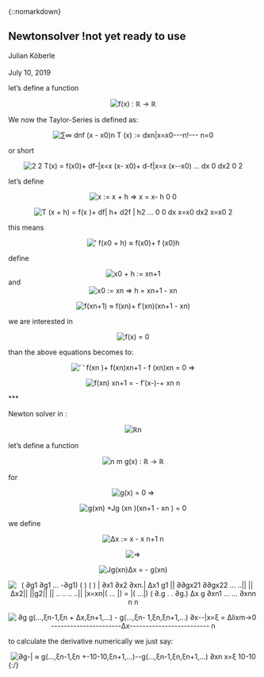 {::nomarkdown}
  
<!DOCTYPE html PUBLIC "-//W3C//DTD HTML 4.01 Transitional//EN"  
  "http://www.w3.org/TR/html4/loose.dtd">  
<html > 
<head><title>Newtonsolver !not yet ready to use</title> 
<meta http-equiv="Content-Type" content="text/html; charset=iso-8859-1"> 
<meta name="generator" content="TeX4ht (http://www.tug.org/tex4ht/)"> 
<meta name="originator" content="TeX4ht (http://www.tug.org/tex4ht/)"> 
<!-- html --> 
<meta name="src" content="Readme.tex"> 
<link rel="stylesheet" type="text/css" href="Readme.css"> 
</head><body 
>
   <div class="maketitle">



<h2 class="titleHead">Newtonsolver !not yet ready to use</h2>
<div class="author" ><span 
class="cmr-12">Julian K</span><span 
class="cmr-12">öberle</span></div><br />
<div class="date" ><span 
class="cmr-12">July 10, 2019</span></div>
   </div>
<!--l. 16--><p class="indent" >   let&#8217;s define a function
<!--l. 18--><p class="indent" >
   <center class="math-display" >
<img 
src="Readme0x.png" alt="f(x) : &#x211D; &#x2192; &#x211D;
" class="math-display" ></center>
<!--l. 20--><p class="indent" >   We now the Taylor-Series is defined as:
<!--l. 22--><p class="indent" >
   <center class="math-display" >
<img 
src="Readme1x.png" alt="       &#x2211;&#x221E;  dnf     (x - x0)n
T (x) :=    dxn|x=x0---n!---
       n=0
" class="math-display" ></center>
<!--l. 24--><p class="indent" >   or short
<!--l. 26--><p class="indent" >

   <center class="math-display" >
<img 
src="Readme2x.png" alt="                              2             2
T(x) = f(x0)+ df-|x=x (x- x0)+ d-f|x=x (x--x0) ...
             dx    0         dx2    0   2
" class="math-display" ></center>
<!--l. 28--><p class="indent" >   let&#8217;s define
   <center class="math-display" >
<img 
src="Readme3x.png" alt="x := x + h &#x21D2; x  = x- h
     0       0
" class="math-display" ></center>
<!--l. 31--><p class="indent" >
   <center class="math-display" >
<img 
src="Readme4x.png" alt="T (x  + h) = f(x )+ df|   h+ d2f |   h2 ...
   0          0   dx x=x0   dx2 x=x0 2
" class="math-display" ></center>
<!--l. 33--><p class="indent" >   this means
<!--l. 35--><p class="indent" >
   <center class="math-display" >
<img 
src="Readme5x.png" alt="                  &#x2032;
f(x0 + h) &#x2248; f(x0)+ f (x0)h
" class="math-display" ></center>
<!--l. 37--><p class="indent" >   define

   <center class="math-display" >
<img 
src="Readme6x.png" alt="x0 + h := xn+1  " class="math-display" ></center>
and
   <center class="math-display" >
<img 
src="Readme7x.png" alt="x0 := xn &#x21D2; h = xn+1 - xn
" class="math-display" ></center>
<!--l. 39--><p class="indent" >
   <center class="math-display" >
<img 
src="Readme8x.png" alt="f(xn+1) &#x2248; f(xn)+ f&#x2032;(xn)(xn+1 - xn)
" class="math-display" ></center>
<!--l. 41--><p class="indent" >   we are interested in
   <center class="math-display" >
<img 
src="Readme9x.png" alt="f(x) = 0
" class="math-display" ></center>
<!--l. 43--><p class="indent" >   than the above equations becomes to:
<!--l. 45--><p class="indent" >

   <center class="math-display" >
<img 
src="Readme10x.png" alt="        &#x2032;          &#x2032;
f(xn )+ f(xn)xn+1 - f (xn)xn = 0 &#x21D2;
" class="math-display" ></center>
<!--l. 47--><p class="indent" >
   <center class="math-display" >
<img 
src="Readme11x.png" alt="        f(xn)
xn+1 = - f&#x2032;(x-)-+ xn
           n
" class="math-display" ></center>
<!--l. 49--><p class="indent" >   ***
<!--l. 51--><p class="indent" >   Newton solver in :
   <center class="math-display" >
<img 
src="Readme12x.png" alt="&#x211D;n
" class="math-display" ></center>
<!--l. 53--><p class="indent" >   let&#8217;s define a function
<!--l. 55--><p class="indent" >
   <center class="math-display" >
<img 
src="Readme13x.png" alt="      n     m
g(x) : &#x211D; &#x2192; &#x211D;
" class="math-display" ></center>
<!--l. 57--><p class="indent" >   for

   <center class="math-display" >
<img 
src="Readme14x.png" alt="g(x) = 0 &#x21D2;
" class="math-display" ></center>
<!--l. 59--><p class="indent" >
   <center class="math-display" >
<img 
src="Readme15x.png" alt="g(xn) +Jg (xn )(xn+1 - xn ) = 0
" class="math-display" ></center>
<!--l. 61--><p class="indent" >   we define
   <center class="math-display" >
<img 
src="Readme16x.png" alt="&#x0394;x := x    - x
      n+1    n
" class="math-display" ></center>
<!--l. 63--><p class="indent" >
   <center class="math-display" >
<img 
src="Readme17x.png" alt="&#x21D2;
" class="math-display" ></center>
<!--l. 65--><p class="indent" >

   <center class="math-display" >
<img 
src="Readme18x.png" alt="Jg(xn)&#x0394;x = - g(xn)
" class="math-display" ></center>
<!--l. 67--><p class="indent" >
   <center class="math-display" >
<img 
src="Readme19x.png" alt="( &#x2202;g1  &#x2202;g1  ...  -&#x2202;g1)      (    )    (  )
| &#x2202;x1  &#x2202;x2      &#x2202;xn.|        &#x0394;x1      g1
|| &#x2202;&#x2202;gx21  &#x2202;&#x2202;gx22  ...    ..||      || &#x0394;x2||    ||g2||
||  ..    ..   ..    ..|| |x=xn|(  ... |)  = |( ...|)
( &#x2202;.g    .     . &#x2202;g.)        &#x0394;x       g
  &#x2202;xn1  ...  ...  &#x2202;xnn           n       n
" class="math-display" ></center>
<!--l. 85--><p class="indent" >
   <center class="math-display" >
<img 
src="Readme20x.png" alt=" &#x2202;g            g(...,&#x03BE;n-1,&#x03BE;n + &#x0394;x,&#x03BE;n+1,...) - g(...,&#x03BE;n- 1,&#x03BE;n,&#x03BE;n+1,...)
&#x2202;x--|x=&#x03BE; = &#x0394;lixm&#x2192;0 ----------------------&#x0394;x-------------------------
   n
" class="math-display" ></center>
<!--l. 87--><p class="indent" >   to calculate the derivative numerically we just say:
<!--l. 90--><p class="indent" >
   <center class="math-display" >
<img 
src="Readme21x.png" alt="&#x2202;g-|   &#x2248; g(...,&#x03BE;n-1,&#x03BE;n +-10-10,&#x03BE;n+1,...)--g(...,&#x03BE;n-1,&#x03BE;n,&#x03BE;n+1,...)
&#x2202;xn x=&#x03BE;                         10-10
" class="math-display" ></center>
    
</body></html> 
{:/}
